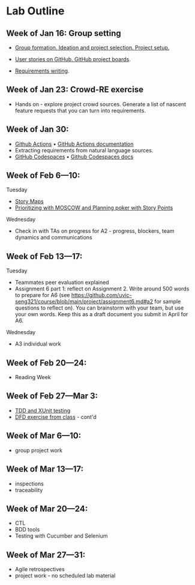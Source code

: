 # Lab Outline

## Week of Jan 16: Group setting
- [Group formation. Ideation and project selection. Project setup.](labs/project-overview.md)
 
- [User stories on GitHub. GitHub project boards](labs/github-reqs.md).
- [Requirements writing](labs/writing-req.md). 

## Week of Jan 23: Crowd-RE exercise
- Hands on - explore project crowd sources. Generate a list of nascent feature requests that you can turn into requirements. 

## Week of Jan 30: 
- [Github Actions](labs/GH-actions-intro.pptx) • [GitHub Actions documentation](https://docs.github.com/en/actions/quickstart)
- Extracting requirements from natural language sources. 
- [GitHub Codespaces](labs/Codespaces.pptx) • [Github Codespaces docs](https://docs.github.com/en/codespaces/getting-started/quickstart)
  
## Week of Feb 6—10: 
Tuesday
- [Story Maps](labs/creating-story-maps.md)
- [Prioritizing with MOSCOW and Planning poker with Story Points](labs/moscow.md)

Wednesday
- Check in with TAs on progress for A2 - progress, blockers, team dynamics and communications

## Week of Feb 13—17: 
Tuesday
- Teammates peer evaluation explained
- Assignment 6 part 1: reflect on Assignment 2. Write around 500 words to prepare for A6 (see https://github.com/uvic-seng321/course/blob/main/project/assignment6.md#a2 for sample questions to reflect on). You can brainstorm with your team, but use your own words. Keep this as a draft document you submit in April for A6. 

Wednesday
- A3 individual work

## Week of Feb 20—24: 
- Reading Week

## Week of Feb 27—Mar 3: 
- [TDD and XUnit testing](labs/TDD%20overview.pdf)
- [DFD exercise from class](labs/data-model-notes.md) - cont'd

## Week of Mar 6—10: 
- group project work


## Week of Mar 13—17: 
- inspections
- traceability 

## Week of Mar 20—24: 
- CTL
- BDD tools
- Testing with Cucumber and Selenium

## Week of Mar 27—31: 
- Agile retrospectives
- project work - no scheduled lab material